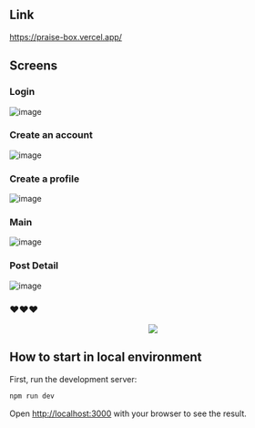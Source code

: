 
## Link
https://praise-box.vercel.app/

## Screens
### Login
![image](https://github.com/Ujaa/carrot-market-graduation-project/assets/40076944/44044073-d880-4921-900b-5efe8cdf6d20)

### Create an account
![image](https://github.com/Ujaa/carrot-market-graduation-project/assets/40076944/2d5b6e63-67e9-411e-a757-c095f509cb05)

### Create a profile
![image](https://github.com/Ujaa/carrot-market-graduation-project/assets/40076944/274aeb57-d48e-40e5-8c8d-8eed6edbceab)

### Main
![image](https://github.com/Ujaa/carrot-market-graduation-project/assets/40076944/c9789c21-c7c6-4074-9215-dab9ad9d65d4)

### Post Detail
![image](https://github.com/Ujaa/carrot-market-graduation-project/assets/40076944/aec9f125-e8a2-43d0-9faa-14fab73fbb52)

### ❤️❤️❤️
<p align="center">
   <img src="https://github.com/Ujaa/carrot-market-graduation-project/assets/40076944/c46e0d71-3c9e-4b7f-8053-10e8e6c4ea22" />
</p>


## How to start in local environment
First, run the development server:

```bash
npm run dev
```

Open [http://localhost:3000](http://localhost:3000) with your browser to see the result.

